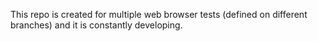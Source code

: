 This repo is created for multiple web browser tests (defined on different branches) and it is constantly developing.
